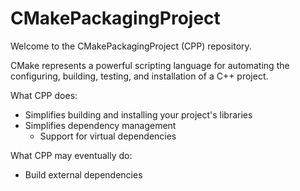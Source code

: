 CMakePackagingProject
=====================

Welcome to the CMakePackagingProject (CPP) repository.

CMake represents a powerful scripting language for automating the configuring, 
building, testing, and installation of a C++ project.

What CPP does:
- Simplifies building and installing your project's libraries
- Simplifies dependency management
  - Support for virtual dependencies
   

What CPP may eventually do:
- Build external dependencies   

